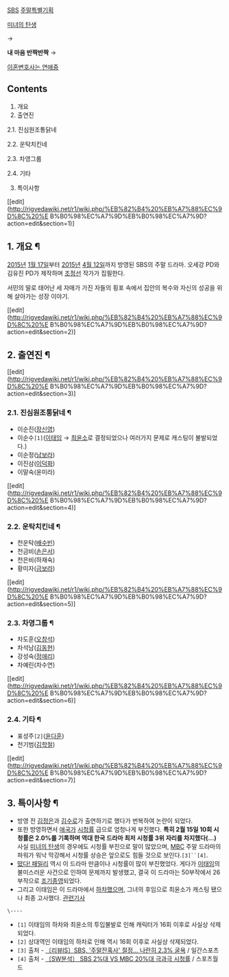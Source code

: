 [SBS](SBS.md)
[주말특별기획](%EC%A3%BC%EB%A7%90%20%EB%93%9C%EB%9D%BC%EB%A7%88.md)

[미녀의 탄생](%EB%AF%B8%EB%85%80%EC%9D%98%20%ED%83%84%EC%83%9D.md)

→

**내 마음 반짝반짝**
→

[이혼변호사는 연애중](%EC%9D%B4%ED%98%BC%EB%B3%80%ED%98%B8%EC%82%AC%EB%8A%94%20%EC%97%B0%EC%95%A0%EC%A4%91.md)

  

## Contents

    

1. 개요 
2. 출연진 
    

2.1. 진심원조통닭네

2.2. 운탁치킨네

2.3. 차영그룹

2.4. 기타

3. 특이사항 

[[edit](http://rigvedawiki.net/r1/wiki.php/%EB%82%B4%20%EB%A7%88%EC%9D%8C%20%E
B%B0%98%EC%A7%9D%EB%B0%98%EC%A7%9D?action=edit&section=1)]

## 1. 개요 ¶

[2015년](2015%EB%85%84.md) [1월 17일](1%EC%9B%94%2017%EC%9D%BC.md)부터
[2015년](2015%EB%85%84.md) [4월 12일](4%EC%9B%94%2012%EC%9D%BC.md)까지 방영된
SBS의 주말 드라마. 오세강 PD와 김유진 PD가 제작하며 [조정선](%EC%A1%B0%EC%A0%95%EC%84%A0.md) 작가가
집필한다.

  

서민의 딸로 태어난 세 자매가 가진 자들의 횡포 속에서 집안의 복수와 자신의 성공을 위해 살아가는 성장 이야기.

  

[[edit](http://rigvedawiki.net/r1/wiki.php/%EB%82%B4%20%EB%A7%88%EC%9D%8C%20%E
B%B0%98%EC%A7%9D%EB%B0%98%EC%A7%9D?action=edit&section=2)]

## 2. 출연진 ¶

[[edit](http://rigvedawiki.net/r1/wiki.php/%EB%82%B4%20%EB%A7%88%EC%9D%8C%20%E
B%B0%98%EC%A7%9D%EB%B0%98%EC%A7%9D?action=edit&section=3)]

### 2.1. 진심원조통닭네 ¶

  * 이순진([장신영](%EC%9E%A5%EC%8B%A0%EC%98%81.md))
  * 이순수`[1]`([이태임](%EC%9D%B4%ED%83%9C%EC%9E%84.md) → [최윤소](%EC%B5%9C%EC%9C%A4%EC%86%8C.md)로 결정되었으나 여러가지 문제로 캐스팅이 불발되었다.)
  * 이순정([남보라](%EB%82%A8%EB%B3%B4%EB%9D%BC.md))
  * 이진삼([이덕화](%EC%9D%B4%EB%8D%95%ED%99%94.md))
  * 이말숙(윤미라)  

[[edit](http://rigvedawiki.net/r1/wiki.php/%EB%82%B4%20%EB%A7%88%EC%9D%8C%20%E
B%B0%98%EC%A7%9D%EB%B0%98%EC%A7%9D?action=edit&section=4)]

### 2.2. 운탁치킨네 ¶

  * 천운탁([배수빈](%EB%B0%B0%EC%88%98%EB%B9%88.md))
  * 천금비([손은서](%EC%86%90%EC%9D%80%EC%84%9C.md))
  * 천은비(하재숙)
  * 황미자([금보라](%EA%B8%88%EB%B3%B4%EB%9D%BC.md))  

[[edit](http://rigvedawiki.net/r1/wiki.php/%EB%82%B4%20%EB%A7%88%EC%9D%8C%20%E
B%B0%98%EC%A7%9D%EB%B0%98%EC%A7%9D?action=edit&section=5)]

### 2.3. 차영그룹 ¶

  * 차도훈([오창석](%EC%98%A4%EC%B0%BD%EC%84%9D.md))
  * 차석남([김동현](%EA%B9%80%EB%8F%99%ED%98%84%281950%EB%85%84%29.md))
  * 강성숙([정애리](%EC%A0%95%EC%95%A0%EB%A6%AC.md))
  * 차예린(차수연)  

[[edit](http://rigvedawiki.net/r1/wiki.php/%EB%82%B4%20%EB%A7%88%EC%9D%8C%20%E
B%B0%98%EC%A7%9D%EB%B0%98%EC%A7%9D?action=edit&section=6)]

### 2.4. 기타 ¶

  * 표성주`[2]`([윤다훈](%EC%9C%A4%EB%8B%A4%ED%9B%88.md))
  * 천기범([김학철](%EA%B9%80%ED%95%99%EC%B2%A0#s-2.md))  

[[edit](http://rigvedawiki.net/r1/wiki.php/%EB%82%B4%20%EB%A7%88%EC%9D%8C%20%E
B%B0%98%EC%A7%9D%EB%B0%98%EC%A7%9D?action=edit&section=7)]

## 3. 특이사항 ¶

  * 방영 전 [김정은](%EA%B9%80%EC%A0%95%EC%9D%80%28%EB%B0%B0%EC%9A%B0%29.md)과 [김수로](%EA%B9%80%EC%88%98%EB%A1%9C%28%EB%B0%B0%EC%9A%B0%29.md)가 출연하기로 했다가 번복하여 논란이 되었다.
  * 또한 방영하면서 [애국가](%EC%95%A0%EA%B5%AD%EA%B0%80#s-1.3.md) [시청률](%EC%8B%9C%EC%B2%AD%EB%A5%A0.md) 급으로 엄청나게 부진했다. **특히 2월 15일 10회 시청률은 2.0%를 기록하며 역대 한국 드라마 최저 시청률 3위 자리를 차지했다(...)** 사실 [미녀의 탄생](%EB%AF%B8%EB%85%80%EC%9D%98%20%ED%83%84%EC%83%9D.md)의 경우에도 시청률 부진으로 말이 많았으며, [MBC](%EB%AC%B8%ED%99%94%EB%B0%A9%EC%86%A1.md) 주말 드라마의 파워가 워낙 막강해서 시청률 상승은 앞으로도 힘들 것으로 보인다.`[3]``[4]`. 
  * [떴다! 패밀리](%EB%96%B4%EB%8B%A4%21%20%ED%8C%A8%EB%B0%80%EB%A6%AC.md) 역시 이 드라마 만큼이나 시청률이 많이 부진했었다. 게다가 [이태임](%EC%9D%B4%ED%83%9C%EC%9E%84.md)의 불미스러운 사건으로 인하여 문제까지 발생했고, 결국 이 드라마는 50부작에서 26부작으로 [조기종영](%EC%A1%B0%EA%B8%B0%EC%A2%85%EC%98%81.md)되었다. 
  * 그리고 이태임은 이 드라마에서 [하차했으며,](http://m.entertain.naver.com/read?oid=311&aid=0000447407) 그녀의 후임으로 최윤소가 캐스팅 됐으나 최종 고사했다. [관련기사](http://m.entertain.naver.com/read?oid=213&aid=0000651465)

`\----`

  * `[1]` 이태임의 하차와 최윤소의 투입불발로 인해 캐릭터가 16회 이후로 사실상 삭제되었다.
  * `[2]` 상대역인 이태임의 하차로 인해 역시 16회 이후로 사실상 삭제되었다.
  * `[3]` 출처 - [〔리뷰IS〕SBS, '주말잔혹사' 절정… 나란히 2.3% 굴욕](http://m.entertain.naver.com/read?oid=241&aid=0002334440) / 일간스포츠
  * `[4]` 출처 - [〔SW분석〕 SBS 2%대 VS MBC 20%대 극과극 시청률](http://www.sportsworldi.com/content/html/2015/02/16/20150216001462.html?OutUrl=naver) / 스포츠월드

